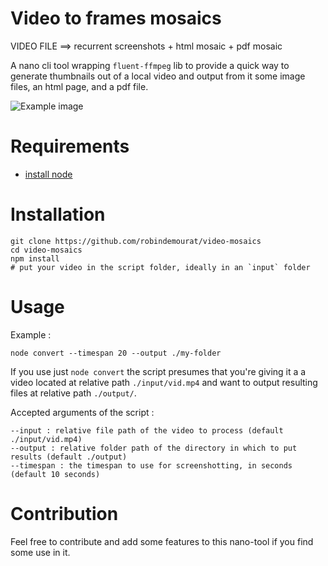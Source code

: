 Video to frames mosaics
===

VIDEO FILE ==> recurrent screenshots + html mosaic + pdf mosaic

A nano cli tool wrapping `fluent-ffmpeg` lib to provide a quick way to generate thumbnails out of a local video and output from it some image files, an html page, and a pdf file.

![Example image](https://github.com/robindemourat/video-to-frames-mosaics/blob/master/video-to-mosaics-example.gif?raw=true)

# Requirements

* [install node](https://nodejs.org/en/)

# Installation

```
git clone https://github.com/robindemourat/video-mosaics
cd video-mosaics
npm install
# put your video in the script folder, ideally in an `input` folder
```

# Usage

Example :

```
node convert --timespan 20 --output ./my-folder
```

If you use just ``node convert`` the script presumes that you're giving it a a video located at relative path `./input/vid.mp4` and want to output resulting files at relative path `./output/`.

Accepted arguments of the script :

```
--input : relative file path of the video to process (default ./input/vid.mp4)
--output : relative folder path of the directory in which to put results (default ./output)
--timespan : the timespan to use for screenshotting, in seconds (default 10 seconds)
```



# Contribution

Feel free to contribute and add some features to this nano-tool if you find some use in it.
